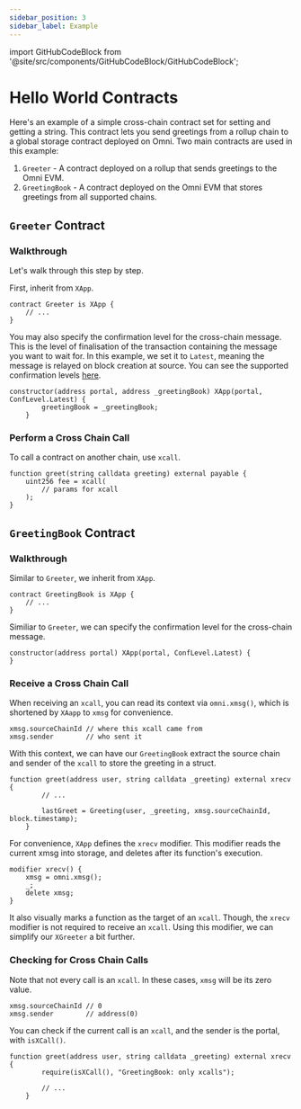 ```yaml
---
sidebar_position: 3
sidebar_label: Example
---
```


import GitHubCodeBlock from '@site/src/components/GitHubCodeBlock/GitHubCodeBlock';

# Hello World Contracts

Here's an example of a simple cross-chain contract set for setting and getting a string. This contract lets you send greetings from a rollup chain to a global storage contract deployed on Omni. Two main contracts are used in this example:

1. `Greeter` - A contract deployed on a rollup that sends greetings to the Omni EVM.
2. `GreetingBook` - A contract deployed on the Omni EVM that stores greetings from all supported chains.

## `Greeter` Contract

<GitHubCodeBlock url="https://github.com/omni-network/hello-world-template/blob/48ff2f5277b4c144802c1ffa894a03ac071f02fc/src/Greeter.sol" />

### Walkthrough

Let's walk through this step by step.

First, inherit from `XApp`.


```solidity
contract Greeter is XApp {
    // ...
}
```

You may also specify the confirmation level for the cross-chain message. This is the level of finalisation of the transaction containing the message you want to wait for. In this example, we set it to `Latest`, meaning the message is relayed on block creation at source. You can see the supported confirmation levels [here](https://github.com/omni-network/omni/blob/main/contracts/core/src/libraries/ConfLevel.sol).

```solidity
constructor(address portal, address _greetingBook) XApp(portal, ConfLevel.Latest) {
        greetingBook = _greetingBook;
    }
```

### Perform a Cross Chain Call

To call a contract on another chain, use `xcall`.

```solidity
function greet(string calldata greeting) external payable {
    uint256 fee = xcall(
        // params for xcall
    );
}

```

## `GreetingBook` Contract

<GitHubCodeBlock url="https://github.com/omni-network/hello-world-template/blob/eb02c55bc8ef92c09e7cb6e40420353e41e2841c/src/GreetingBook.sol" />

### Walkthrough

Similar to `Greeter`, we inherit from `XApp`.

```solidity
contract GreetingBook is XApp {
    // ...
}
```

Similiar to `Greeter`, we can specify the confirmation level for the cross-chain message.

```solidity
constructor(address portal) XApp(portal, ConfLevel.Latest) {
}
```

### Receive a Cross Chain Call

When receiving an `xcall`, you can read its context via `omni.xmsg()`, which is shortened by `XAapp` to `xmsg` for convenience.

```solidity
xmsg.sourceChainId // where this xcall came from
xmsg.sender        // who sent it
```

With this context, we can have our `GreetingBook` extract the source chain and sender of the `xcall` to store the greeting in a struct.

```solidity
function greet(address user, string calldata _greeting) external xrecv {
        // ...

        lastGreet = Greeting(user, _greeting, xmsg.sourceChainId, block.timestamp);
    }
```

For convenience, `XApp` defines the `xrecv` modifier. This modifier reads the current xmsg into storage, and deletes after its function's execution.

```solidity
modifier xrecv() {
    xmsg = omni.xmsg();
    _;
    delete xmsg;
}
```

It also visually marks a function as the target of an `xcall`. Though, the `xrecv` modifier is not required to receive an `xcall`. Using this modifier, we can simplify our `XGreeter` a bit further.

### Checking for Cross Chain Calls

Note that not every call is an `xcall`. In these cases, `xmsg` will be its zero value.

```solidity
xmsg.sourceChainId // 0
xmsg.sender        // address(0)
```

You can check if the current call is an `xcall`, and the sender is the portal, with `isXCall()`.

```solidity
function greet(address user, string calldata _greeting) external xrecv {
        require(isXCall(), "GreetingBook: only xcalls");

        // ...
    }
```
